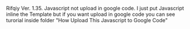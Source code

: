 Rifqiy Ver. 1.35.
Javascript not upload in google code.
I just put Javascript inline the Template but if you want upload in google code you can see turorial inside folder "How Upload This Javascript to Google Code"
